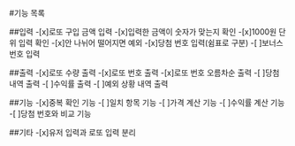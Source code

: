 #기능 목록

##입력 -[x]로또 구입 금액 입력 -[x]입력한 금액이 숫자가 맞는지 확인 -[x]1000원 단위 입력 확인 -[x]안 나뉘어 떨어지면 예외 -[x]당첨 번호 입력(쉼표로 구분) -[ ]보너스 번호 입력

##출력 -[x]로또 수량 출력 -[x]로또 번호 출력 -[x]로또 번호 오름차순 출력 -[ ]당첨 내역 출력 -[ ]수익률 출력 -[ ]예외 상황 내역 출력

##기능 -[x]중복 확인 기능 -[ ]일치 항목 기능 -[ ]가격 계산 기능 -[ ]수익률 계산 기능 -[ ]당첨 번호와 비교 기능

##기타 -[x]유저 입력과 로또 입력 분리
